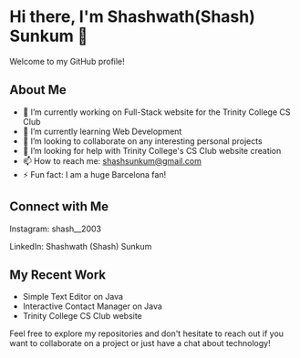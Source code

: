 # Hi there, I'm Shashwath(Shash) Sunkum 👋

Welcome to my GitHub profile!

## About Me

- 🔭 I’m currently working on Full-Stack website for the Trinity College CS Club
- 🌱 I’m currently learning Web Development
- 👯 I’m looking to collaborate on any interesting personal projects
- 🤔 I’m looking for help with Trinity College's CS Club website creation
- 📫 How to reach me: shashsunkum@gmail.com
- ⚡ Fun fact: I am a huge Barcelona fan!

## Connect with Me

Instagram: shash__2003

LinkedIn: Shashwath (Shash) Sunkum

## My Recent Work

- Simple Text Editor on Java
- Interactive Contact Manager on Java
- Trinity College CS Club website

Feel free to explore my repositories and don't hesitate to reach out if you want to collaborate on a project or just have a chat about technology!
